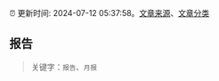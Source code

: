 :alarm_clock: 更新时间: 2024-07-12 05:37:58。[文章来源](/README.md)、[文章分类](/TAGS.md)

## 报告


> 关键字：`报告`、`月报`



